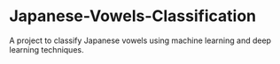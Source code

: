 # Japanese-Vowels-Classification
A project to classify Japanese vowels using machine learning and deep learning techniques.
